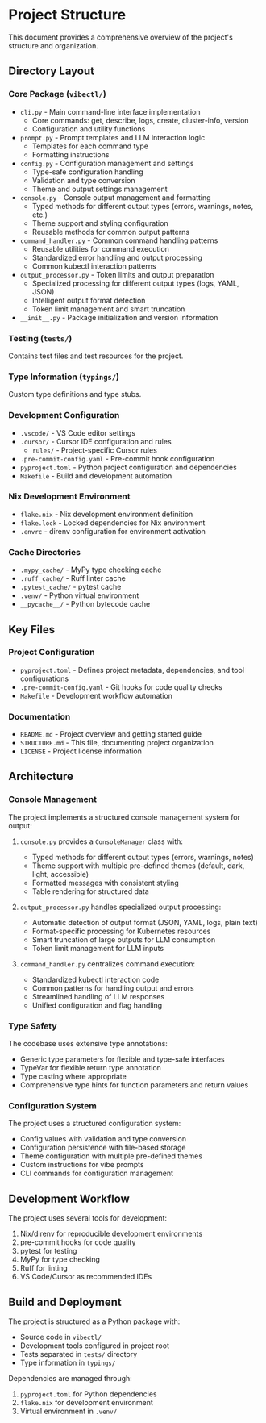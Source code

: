 # Project Structure

This document provides a comprehensive overview of the project's structure and
organization.

## Directory Layout

### Core Package (`vibectl/`)
- `cli.py` - Main command-line interface implementation
  - Core commands: get, describe, logs, create, cluster-info, version
  - Configuration and utility functions
- `prompt.py` - Prompt templates and LLM interaction logic
  - Templates for each command type
  - Formatting instructions
- `config.py` - Configuration management and settings
  - Type-safe configuration handling
  - Validation and type conversion
  - Theme and output settings management
- `console.py` - Console output management and formatting
  - Typed methods for different output types (errors, warnings, notes, etc.)
  - Theme support and styling configuration
  - Reusable methods for common output patterns
- `command_handler.py` - Common command handling patterns
  - Reusable utilities for command execution
  - Standardized error handling and output processing
  - Common kubectl interaction patterns
- `output_processor.py` - Token limits and output preparation
  - Specialized processing for different output types (logs, YAML, JSON)
  - Intelligent output format detection
  - Token limit management and smart truncation
- `__init__.py` - Package initialization and version information

### Testing (`tests/`)
Contains test files and test resources for the project.

### Type Information (`typings/`)
Custom type definitions and type stubs.

### Development Configuration
- `.vscode/` - VS Code editor settings
- `.cursor/` - Cursor IDE configuration and rules
  - `rules/` - Project-specific Cursor rules
- `.pre-commit-config.yaml` - Pre-commit hook configuration
- `pyproject.toml` - Python project configuration and dependencies
- `Makefile` - Build and development automation

### Nix Development Environment
- `flake.nix` - Nix development environment definition
- `flake.lock` - Locked dependencies for Nix environment
- `.envrc` - direnv configuration for environment activation

### Cache Directories
- `.mypy_cache/` - MyPy type checking cache
- `.ruff_cache/` - Ruff linter cache
- `.pytest_cache/` - pytest cache
- `.venv/` - Python virtual environment
- `__pycache__/` - Python bytecode cache

## Key Files

### Project Configuration
- `pyproject.toml` - Defines project metadata, dependencies, and tool configurations
- `.pre-commit-config.yaml` - Git hooks for code quality checks
- `Makefile` - Development workflow automation

### Documentation
- `README.md` - Project overview and getting started guide
- `STRUCTURE.md` - This file, documenting project organization
- `LICENSE` - Project license information

## Architecture

### Console Management
The project implements a structured console management system for output:

1. `console.py` provides a `ConsoleManager` class with:
   - Typed methods for different output types (errors, warnings, notes)
   - Theme support with multiple pre-defined themes (default, dark, light, accessible)
   - Formatted messages with consistent styling
   - Table rendering for structured data

2. `output_processor.py` handles specialized output processing:
   - Automatic detection of output format (JSON, YAML, logs, plain text)
   - Format-specific processing for Kubernetes resources
   - Smart truncation of large outputs for LLM consumption
   - Token limit management for LLM inputs

3. `command_handler.py` centralizes command execution:
   - Standardized kubectl interaction code
   - Common patterns for handling output and errors
   - Streamlined handling of LLM responses
   - Unified configuration and flag handling

### Type Safety
The codebase uses extensive type annotations:
- Generic type parameters for flexible and type-safe interfaces
- TypeVar for flexible return type annotation
- Type casting where appropriate
- Comprehensive type hints for function parameters and return values

### Configuration System
The project uses a structured configuration system:
- Config values with validation and type conversion
- Configuration persistence with file-based storage
- Theme configuration with multiple pre-defined themes
- Custom instructions for vibe prompts
- CLI commands for configuration management

## Development Workflow

The project uses several tools for development:
1. Nix/direnv for reproducible development environments
2. pre-commit hooks for code quality
3. pytest for testing
4. MyPy for type checking
5. Ruff for linting
6. VS Code/Cursor as recommended IDEs

## Build and Deployment

The project is structured as a Python package with:
- Source code in `vibectl/`
- Development tools configured in project root
- Tests separated in `tests/` directory
- Type information in `typings/`

Dependencies are managed through:
1. `pyproject.toml` for Python dependencies
2. `flake.nix` for development environment
3. Virtual environment in `.venv/`
